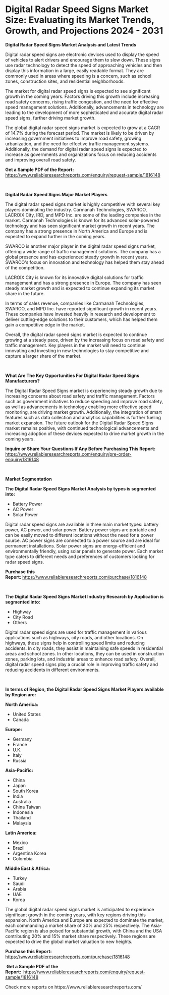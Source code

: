 <p><h1>Digital Radar Speed Signs Market Size: Evaluating its Market Trends, Growth, and Projections 2024 - 2031</h1></p><p><strong>Digital Radar Speed Signs Market Analysis and Latest Trends</strong></p>
<p><p>Digital radar speed signs are electronic devices used to display the speed of vehicles to alert drivers and encourage them to slow down. These signs use radar technology to detect the speed of approaching vehicles and then display this information in a large, easily readable format. They are commonly used in areas where speeding is a concern, such as school zones, construction sites, and residential neighborhoods.</p><p>The market for digital radar speed signs is expected to see significant growth in the coming years. Factors driving this growth include increasing road safety concerns, rising traffic congestion, and the need for effective speed management solutions. Additionally, advancements in technology are leading to the development of more sophisticated and accurate digital radar speed signs, further driving market growth.</p><p>The global digital radar speed signs market is expected to grow at a CAGR of 14.7% during the forecast period. The market is likely to be driven by increasing government initiatives to improve road safety, growing urbanization, and the need for effective traffic management systems. Additionally, the demand for digital radar speed signs is expected to increase as governments and organizations focus on reducing accidents and improving overall road safety.</p></p>
<p><strong>Get a Sample PDF of the Report:&nbsp;</strong> <a href="https://www.reliableresearchreports.com/enquiry/request-sample/1816148">https://www.reliableresearchreports.com/enquiry/request-sample/1816148</a></p>
<p>&nbsp;</p>
<p><strong>Digital Radar Speed Signs Major Market Players</strong></p>
<p><p>The digital radar speed signs market is highly competitive with several key players dominating the industry. Carmanah Technologies, SWARCO, LACROIX City, IRD, and MPD Inc. are some of the leading companies in the market. Carmanah Technologies is known for its advanced solar-powered technology and has seen significant market growth in recent years. The company has a strong presence in North America and Europe and is expected to expand further in the coming years.</p><p>SWARCO is another major player in the digital radar speed signs market, offering a wide range of traffic management solutions. The company has a global presence and has experienced steady growth in recent years. SWARCO's focus on innovation and technology has helped them stay ahead of the competition.</p><p>LACROIX City is known for its innovative digital solutions for traffic management and has a strong presence in Europe. The company has seen steady market growth and is expected to continue expanding its market share in the future.</p><p>In terms of sales revenue, companies like Carmanah Technologies, SWARCO, and MPD Inc. have reported significant growth in recent years. These companies have invested heavily in research and development to deliver cutting-edge solutions to their customers, which has helped them gain a competitive edge in the market.</p><p>Overall, the digital radar speed signs market is expected to continue growing at a steady pace, driven by the increasing focus on road safety and traffic management. Key players in the market will need to continue innovating and investing in new technologies to stay competitive and capture a larger share of the market.</p></p>
<p>&nbsp;</p>
<p><strong>What Are The Key Opportunities For Digital Radar Speed Signs Manufacturers?</strong></p>
<p><p>The Digital Radar Speed Signs market is experiencing steady growth due to increasing concerns about road safety and traffic management. Factors such as government initiatives to reduce speeding and improve road safety, as well as advancements in technology enabling more effective speed monitoring, are driving market growth. Additionally, the integration of smart features such as data collection and analytics capabilities is further fueling market expansion. The future outlook for the Digital Radar Speed Signs market remains positive, with continued technological advancements and increasing adoption of these devices expected to drive market growth in the coming years.</p></p>
<p><strong>Inquire or Share Your Questions If Any Before Purchasing This Report:</strong> <a href="https://www.reliableresearchreports.com/enquiry/pre-order-enquiry/1816148">https://www.reliableresearchreports.com/enquiry/pre-order-enquiry/1816148</a></p>
<p>&nbsp;</p>
<p><strong>Market Segmentation</strong></p>
<p><strong>The Digital Radar Speed Signs Market Analysis by types is segmented into:</strong></p>
<p><ul><li>Battery Power</li><li>AC Power</li><li>Solar Power</li></ul></p>
<p><p>Digital radar speed signs are available in three main market types: battery power, AC power, and solar power. Battery power signs are portable and can be easily moved to different locations without the need for a power source. AC power signs are connected to a power source and are ideal for permanent installations. Solar power signs are energy-efficient and environmentally friendly, using solar panels to generate power. Each market type caters to different needs and preferences of customers looking for radar speed signs.</p></p>
<p><strong>Purchase this Report:&nbsp;</strong><a href="https://www.reliableresearchreports.com/purchase/1816148">https://www.reliableresearchreports.com/purchase/1816148</a></p>
<p>&nbsp;</p>
<p><strong>The Digital Radar Speed Signs Market Industry Research by Application is segmented into:</strong></p>
<p><ul><li>Highway</li><li>City Road</li><li>Others</li></ul></p>
<p><p>Digital radar speed signs are used for traffic management in various applications such as highways, city roads, and other locations. On highways, these signs help in controlling speed limits and reducing accidents. In city roads, they assist in maintaining safe speeds in residential areas and school zones. In other locations, they can be used in construction zones, parking lots, and industrial areas to enhance road safety. Overall, digital radar speed signs play a crucial role in improving traffic safety and reducing accidents in different environments.</p></p>
<p>&nbsp;</p>
<p><strong>In terms of Region, the Digital Radar Speed Signs Market Players available by Region are:</strong></p>
<p>
    <p> <strong> North America: </strong>
        <ul>
            <li>United States</li>
            <li>Canada</li>
        </ul>
        </p> 
    <p> <strong> Europe: </strong>
        <ul>
            <li>Germany</li>
            <li>France</li>
            <li>U.K.</li>
            <li>Italy</li>
            <li>Russia</li>
        </ul>
        </p> 
    <p> <strong> Asia-Pacific: </strong>
        <ul>
            <li>China</li>
            <li>Japan</li>
            <li>South Korea</li>
            <li>India</li>
            <li>Australia</li>
            <li>China Taiwan</li>
            <li>Indonesia</li>
            <li>Thailand</li>
            <li>Malaysia</li>
        </ul>
        </p> 
    <p> <strong> Latin America: </strong>
        <ul>
            <li>Mexico</li>
            <li>Brazil</li>
            <li>Argentina Korea</li>
            <li>Colombia</li>
        </ul>
        </p> 
    <p> <strong> Middle East & Africa: </strong>
        <ul>
            <li>Turkey</li>
            <li>Saudi</li>
            <li>Arabia</li>
            <li>UAE</li>
            <li>Korea</li>
        </ul>
    </p>
    </p>
<p><p>The global digital radar speed signs market is anticipated to experience significant growth in the coming years, with key regions driving this expansion. North America and Europe are expected to dominate the market, each commanding a market share of 30% and 25% respectively. The Asia-Pacific region is also poised for substantial growth, with China and the USA contributing 20% and 15% market share respectively. These regions are expected to drive the global market valuation to new heights.</p></p>
<p><strong>Purchase this Report: </strong><a href="https://www.reliableresearchreports.com/purchase/1816148">https://www.reliableresearchreports.com/purchase/1816148</a></p>
<p>&nbsp;<strong>Get a Sample PDF of the Report:&nbsp;&nbsp;</strong><a href="https://www.reliableresearchreports.com/enquiry/request-sample/1816148">https://www.reliableresearchreports.com/enquiry/request-sample/1816148</a></p>
<p><strong></strong></p>
<p>Check more reports on https://www.reliableresearchreports.com/</p>
